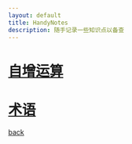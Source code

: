 ```yaml
---
layout: default
title: HandyNotes
description: 随手记录一些知识点以备查
---
```


# [自增运算](./IncrementOperator.md)

# [术语](./Terms.md)

[back](./../../)